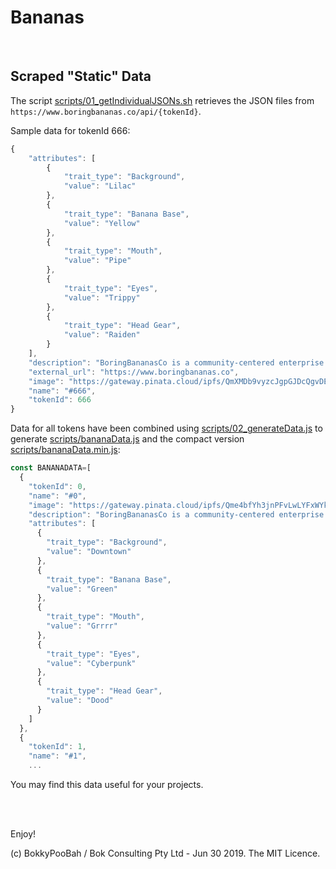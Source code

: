 # Bananas




<br />

## Scraped "Static" Data

The script [scripts/01_getIndividualJSONs.sh](scripts/01_getIndividualJSONs.sh) retrieves the JSON files from `https://www.boringbananas.co/api/{tokenId}`.

Sample data for tokenId 666:

```javascript
{
    "attributes": [
        {
            "trait_type": "Background",
            "value": "Lilac"
        },
        {
            "trait_type": "Banana Base",
            "value": "Yellow"
        },
        {
            "trait_type": "Mouth",
            "value": "Pipe"
        },
        {
            "trait_type": "Eyes",
            "value": "Trippy"
        },
        {
            "trait_type": "Head Gear",
            "value": "Raiden"
        }
    ],
    "description": "BoringBananasCo is a community-centered enterprise focussed on preserving our research about the emerging reports that several banana species have begun exhibiting strange characteristics following the recent worldwide pandemic. Our research team located across the globe has commenced efforts to study and document these unusual phenomena. Concerned about parties trying to suppress our research, the team has opted to store our findings on the blockchain to prevent interference. Although this is a costly endeavour, our mission has never been clearer. The fate of the world's bananas depends on it.",
    "external_url": "https://www.boringbananas.co",
    "image": "https://gateway.pinata.cloud/ipfs/QmXMDb9vyzcJgpGJDcQgvDEKHPfwoWq6sLeuun988yZDKG",
    "name": "#666",
    "tokenId": 666
}
```

Data for all tokens have been combined using [scripts/02_generateData.js](scripts/02_generateData.js) to generate [scripts/bananaData.js](scripts/bananaData.js) and the compact version [scripts/bananaData.min.js](scripts/bananaData.min.js):

```javascript
const BANANADATA=[
  {
    "tokenId": 0,
    "name": "#0",
    "image": "https://gateway.pinata.cloud/ipfs/Qme4bfYh3jnPFvLwLYFxWYkSQoym72M5ZgGRZzqiTPuLuK",
    "description": "BoringBananasCo is a community-centered enterprise focussed on preserving our research about the emerging reports that several banana species have begun exhibiting strange characteristics following the recent worldwide pandemic. Our research team located across the globe has commenced efforts to study and document these unusual phenomena. Concerned about parties trying to suppress our research, the team has opted to store our findings on the blockchain to prevent interference. Although this is a costly endeavour, our mission has never been clearer. The fate of the world's bananas depends on it.",
    "attributes": [
      {
        "trait_type": "Background",
        "value": "Downtown"
      },
      {
        "trait_type": "Banana Base",
        "value": "Green"
      },
      {
        "trait_type": "Mouth",
        "value": "Grrrr"
      },
      {
        "trait_type": "Eyes",
        "value": "Cyberpunk"
      },
      {
        "trait_type": "Head Gear",
        "value": "Dood"
      }
    ]
  },
  {
    "tokenId": 1,
    "name": "#1",
    ...
```

You may find this data useful for your projects.

<br />

<br />

Enjoy!

(c) BokkyPooBah / Bok Consulting Pty Ltd - Jun 30 2019. The MIT Licence.
